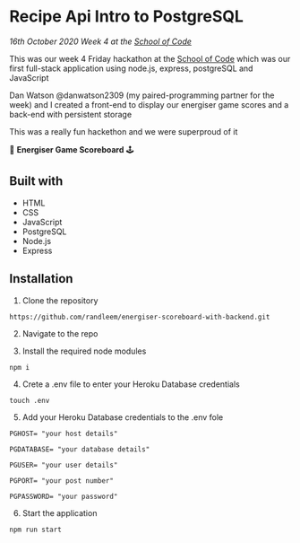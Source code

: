# Recipe Api Intro to PostgreSQL

*16th October 2020*
*Week 4 at the [School of Code](https://www.schoolofcode.co.uk)*

This was our week 4 Friday hackathon at the [School of Code](https://www.schoolofcode.co.uk) which was our first full-stack application using node.js, express, postgreSQL and JavaScript

Dan Watson @danwatson2309 (my paired-programming partner for the week) and I created a front-end to display our energiser game scores and a back-end with persistent storage 

This was a really fun hackethon and we were superproud of it

 👾 **Energiser Game Scoreboard** 🕹️

## Built with

- HTML
- CSS
- JavaScript
- PostgreSQL
- Node.js
- Express

## Installation

1. Clone the repository

```
https://github.com/randleem/energiser-scoreboard-with-backend.git
```

2. Navigate to the repo

3. Install the required node modules

```
npm i
```

4. Crete a .env file to enter your Heroku Database credentials

```
touch .env
```
5. Add your Heroku Database credentials to the .env fole

```
PGHOST= "your host details"

PGDATABASE= "your database details"

PGUSER= "your user details"

PGPORT= "your post number"

PGPASSWORD= "your password"
```

6. Start the application

```
npm run start
```
